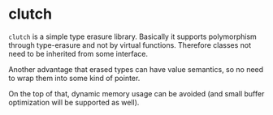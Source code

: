 clutch
======

`clutch` is a simple type erasure library. Basically it supports polymorphism through type-erasure and not by virtual
functions. Therefore classes not need to be inherited from some interface.

Another advantage that erased types can have value semantics, so no need to wrap them into some kind of pointer.

On the top of that, dynamic memory usage can be avoided (and small buffer optimization will be supported as well).
